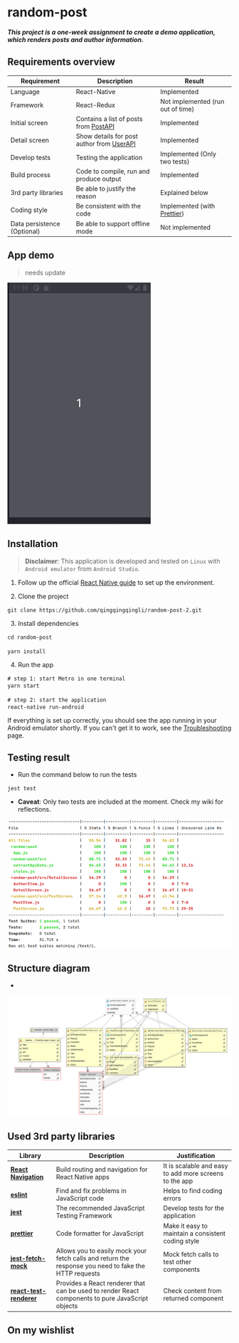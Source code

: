 # random-post

***This project is a one-week assignment to create a demo application, which renders posts and author information.***

## Requirements overview

| Requirement | Description | Result |
| ------------| ----------- | ------ | 
| Language | React-Native | Implemented |
| Framework | React-Redux | Not implemented (run out of time) |
| Initial screen | Contains a list of posts from [PostAPI](http://jsonplaceholder.typicode.com/posts) | Implemented |
| Detail screen | Show details for post author from [UserAPI](http://jsonplaceholder.typicode.com/users) | Implemented |
| Develop tests | Testing the application | Implemented (Only two tests)|
| Build process | Code to compile, run and produce output | Implemented |
| 3rd party libraries | Be able to justify the reason | Explained below |
| Coding style | Be consistent with the code | Implemented (with [Prettier](https://www.npmjs.com/package/prettier)) |
| Data persistence (Optional) | Be able to support offline mode | Not implemented |

## App demo

> needs update

[![random-post](https://github.com/qingqingqingli/random-post/blob/master/images/random-post.gif)](https://github.com/qingqingqingli/random-post)

## Installation

> **Disclaimer**: This application is developed and tested on `Linux` with `Android emulator` from `Android Studio`.

1. Follow up the official [React Native guide](https://reactnative.dev/docs/environment-setup) to set up the environment.

2. Clone the project
```shell
git clone https://github.com/qingqingqingli/random-post-2.git
```
3. Install dependencies
```shell
cd random-post

yarn install
```

4. Run the app
```shell
# step 1: start Metro in one terminal
yarn start

# step 2: start the application
react-native run-android
```
If everything is set up correctly, you should see the app running in your Android emulator shortly. If you can't get it to work, see the [Troubleshooting](https://reactnative.dev/docs/next/troubleshooting#content) page.

## Testing result

- Run the command below to run the tests
```shell
jest test
```

- **Caveat**: Only two tests are included at the moment. Check my wiki for reflections.
  
[![jest-test](https://github.com/qingqingqingli/random-post/blob/master/images/jest-test.png)](https://github.com/qingqingqingli/random-post)

## Structure diagram

- 

[![project-structure](https://github.com/qingqingqingli/random-post/blob/master/images/project-structure.png)](https://github.com/qingqingqingli/random-post)

## Used 3rd party libraries

| Library | Description | Justification |
| --------| ----------- | ------------- | 
| [**React Navigation**](https://reactnavigation.org/) | Build routing and navigation for React Native apps | It is scalable and easy to add more screens to the app |
| [**eslint**](https://eslint.org/) | Find and fix problems in JavaScript code | Helps to find coding errors |
| [**jest**](https://jestjs.io/) | The recommended JavaScript Testing Framework | Develop tests for the application |
| [**prettier**](https://prettier.io/) | Code formatter for JavaScript | Make it easy to maintain a consistent coding style |
| [**jest-fetch-mock**](https://github.com/jefflau/jest-fetch-mock#readme) | Allows you to easily mock your fetch calls and return the response you need to fake the HTTP requests | Mock fetch calls to test other components |
| [**react-test-renderer**](https://reactjs.org/docs/test-renderer.html) | Provides a React renderer that can be used to render React components to pure JavaScript objects | Check content from returned component |

## On my wishlist
